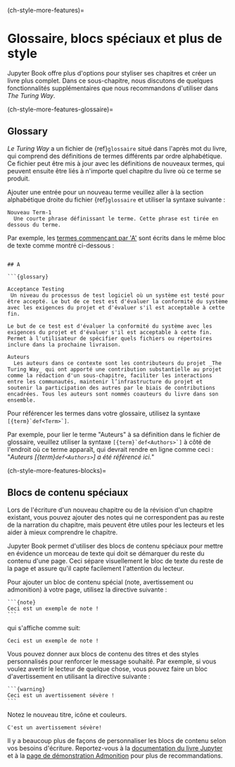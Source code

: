 (ch-style-more-features)=
# Glossaire, blocs spéciaux et plus de style

Jupyter Book offre plus d'options pour styliser ses chapitres et créer un livre plus complet. Dans ce sous-chapitre, nous discutons de quelques fonctionnalités supplémentaires que nous recommandons d'utiliser dans _The Turing Way_.

(ch-style-more-features-glossaire)=
## Glossary

_Le Turing Way_ a un fichier de {ref}`glossaire` situé dans l'après mot du livre, qui comprend des définitions de termes différents par ordre alphabétique. Ce fichier peut être mis à jour avec les définitions de nouveaux termes, qui peuvent ensuite être liés à n'importe quel chapitre du livre où ce terme se produit.

Ajouter une entrée pour un nouveau terme veuillez aller à la section alphabétique droite du fichier {ref}`glossaire` et utiliser la syntaxe suivante :

```
Nouveau Term-1
  Une courte phrase définissant le terme. Cette phrase est tirée en dessous du terme.
```

Par exemple, les [termes commençant par 'A'](https://the-turing-way.netlify.app/afterword/afterword.html#a) sont écrits dans le même bloc de texte comme montré ci-dessous :
```

## A

```{glossary}

Acceptance Testing
 Un niveau du processus de test logiciel où un système est testé pour être accepté. Le but de ce test est d'évaluer la conformité du système avec les exigences du projet et d'évaluer s'il est acceptable à cette fin.

Le but de ce test est d'évaluer la conformité du système avec les exigences du projet et d'évaluer s'il est acceptable à cette fin. Permet à l'utilisateur de spécifier quels fichiers ou répertoires inclure dans la prochaine livraison.

Auteurs
  Les auteurs dans ce contexte sont les contributeurs du projet _The Turing Way_ qui ont apporté une contribution substantielle au projet comme la rédaction d'un sous-chapitre, faciliter les interactions entre les communautés, maintenir l’infrastructure du projet et soutenir la participation des autres par le biais de contributions encadrées. Tous les auteurs sont nommés coauteurs du livre dans son ensemble.

```

Pour référencer les termes dans votre glossaire, utilisez la syntaxe ``[{term}`def<Term>`]``.

Par exemple, pour lier le terme "Auteurs" à sa définition dans le fichier de glossaire, veuillez utiliser la syntaxe ``[{term}`def<Authors>`]`` à côté de l'endroit où ce terme apparaît, qui devrait rendre en ligne comme ceci : "*Auteurs [{term}`def<Authors>`] a été référencé ici.*"

(ch-style-more-features-blocks)=
## Blocs de contenu spéciaux

Lors de l'écriture d'un nouveau chapitre ou de la révision d'un chapitre existant, vous pouvez ajouter des notes qui ne correspondent pas au reste de la narration du chapitre, mais peuvent être utiles pour les lecteurs et les aider à mieux comprendre le chapitre.

Jupyter Book permet d'utiliser des blocs de contenu spéciaux pour mettre en évidence un morceau de texte qui doit se démarquer du reste du contenu d'une page. Ceci sépare visuellement le bloc de texte du reste de la page et assure qu'il capte facilement l'attention du lecteur.

Pour ajouter un bloc de contenu spécial (note, avertissement ou admonition) à votre page, utilisez la directive suivante :

````
```{note}
Ceci est un exemple de note !
```
````
qui s'affiche comme suit:

```{note}
Ceci est un exemple de note !
```

Vous pouvez donner aux blocs de contenu des titres et des styles personnalisés pour renforcer le message souhaité. Par exemple, si vous voulez avertir le lecteur de quelque chose, vous pouvez faire un bloc d'avertissement en utilisant la directive suivante :

````
```{warning}
Ceci est un avertissement sévère !
```
````
Notez le nouveau titre, icône et couleurs.

```{warning}
C'est un avertissement sévère!
```

Il y a beaucoup plus de façons de personnaliser les blocs de contenu selon vos besoins d'écriture. Reportez-vous à la [documentation du livre Jupyter](https://jupyterbook.org/content/content-blocks.html#notes-warnings-and-other-admonitions) et à la [page de démonstration Admonition](https://sphinx-book-theme.readthedocs.io/en/latest/reference/demo.html#admonitions) pour plus de recommandations.
